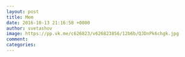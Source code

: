 ```yaml
--- 
layout: post 
title: Mem 
date: 2016-10-13 21:16:58 +0000 
author: svetashov 
image: https://pp.vk.me/c626823/v626823856/12b6b/QJDnPk6chgk.jpg
comment: 
categories: 
---
```

